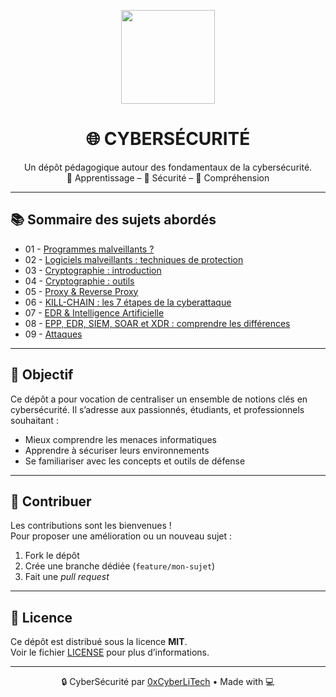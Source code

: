 <p align="center">
  <img src="https://avatars.githubusercontent.com/u/167217017?s=400&u=d983b9423c4eb8cdb9bfe8b14f505be5c894d6bc&v=4" width="150" />
</p>

<h1 align="center">🌐 CYBERSÉCURITÉ</h1>

<p align="center">
  Un dépôt pédagogique autour des fondamentaux de la cybersécurité.<br>
  📘 Apprentissage – 🔐 Sécurité – 🧠 Compréhension
</p>

---

## 📚 Sommaire des sujets abordés

- 01 - [Programmes malveillants ?](PROGRAMMES-MALVEILLANTS.md)
- 02 - [Logiciels malveillants : techniques de protection](LOGICIELS-MALVEILLANTS-techniques_de_protection.md)
- 03 - [Cryptographie : introduction](CRYPTOGRAPHIE-introduction.md)
- 04 - [Cryptographie : outils](CRYPTOGRAPHIE-outils.md)
- 05 - [Proxy & Reverse Proxy](POXY-REVERSE-Installation.md)
- 06 - [KILL-CHAIN : les 7 étapes de la cyberattaque](KILL-CHAIN-les-7-étapes-de-la-cyber.md)
- 07 - [EDR & Intelligence Artificielle](https://github.com/0xCyberLiTech/Cybersecurite/blob/main/EDR-et-IA.md)
- 08 - [EPP, EDR, SIEM, SOAR et XDR : comprendre les différences](EPP-EDR-SIEM-SOAR-et-XDR-comprendre-la-différence-entre-ces-acronymes.md)
- 09 - [Attaques](#)

---

## 🧠 Objectif

Ce dépôt a pour vocation de centraliser un ensemble de notions clés en cybersécurité. Il s’adresse aux passionnés, étudiants, et professionnels souhaitant :

- Mieux comprendre les menaces informatiques
- Apprendre à sécuriser leurs environnements
- Se familiariser avec les concepts et outils de défense

---

## 🤝 Contribuer

Les contributions sont les bienvenues !  
Pour proposer une amélioration ou un nouveau sujet :

1. Fork le dépôt
2. Crée une branche dédiée (`feature/mon-sujet`)
3. Fait une *pull request*

---

## 📄 Licence

Ce dépôt est distribué sous la licence **MIT**.  
Voir le fichier [LICENSE](LICENSE) pour plus d’informations.

---

<p align="center">
  🔒 CyberSécurité par <a href="https://github.com/0xCyberLiTech">0xCyberLiTech</a> • Made with 💻
</p>
